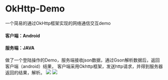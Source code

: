# OkHttp-Demo
一个简易的通过OkHttp框架实现的网络通信交互demo
#### 客户端：Android
#### 服务端：JAVA
做了一个登陆操作的Demo，服务端接收json数据，通过Gson解析数据后，返回客户端（android）结果，
客户端采用Okhttp框架，发送http请求，并得到服务器返回的结果，解析。
![](https://images2018.cnblogs.com/blog/1192699/201803/1192699-20180302153030925-1270880766.png)
![](https://images2018.cnblogs.com/blog/1192699/201803/1192699-20180302153042401-2031501025.png)
